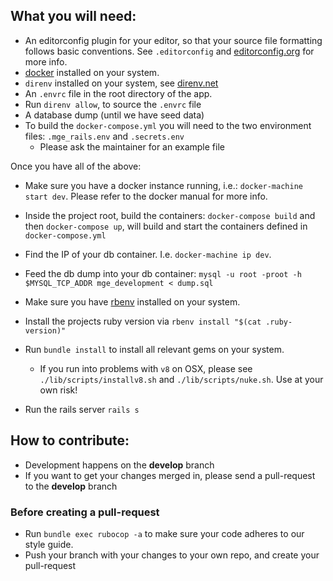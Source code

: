 ## What you will need:

- An editorconfig plugin for your editor, so that your source file formatting follows basic conventions. See `.editorconfig` and [editorconfig.org](editorconfig.org) for more info.
- [docker](https://www.docker.com) installed on your system.
- `direnv` installed on your system, see [direnv.net](http://direnv.net)
- An `.envrc` file in the root directory of the app.
- Run `direnv allow`, to source the `.envrc` file
- A database dump (until we have seed data)
- To build the `docker-compose.yml` you will need to the two environment files: `.mge_rails.env` and `.secrets.env`
  - Please ask the maintainer for an example file

Once you have all of the above:

- Make sure you have a docker instance running, i.e.: `docker-machine start dev`. Please refer to the docker manual for more info.

- Inside the project root, build the containers: `docker-compose build` and then `docker-compose up`, will build and start the containers defined in `docker-compose.yml`
- Find the IP of your db container. I.e. `docker-machine ip dev`.
- Feed the db dump into your db container: `mysql -u root -proot -h $MYSQL_TCP_ADDR mge_development < dump.sql`
- Make sure you have [rbenv](https://github.com/rbenv/rbenv) installed on your system.
- Install the projects ruby version via `rbenv install "$(cat .ruby-version)"`
- Run `bundle install` to install all relevant gems on your system.
  - If you run into problems with `v8` on OSX, please see `./lib/scripts/installv8.sh` and `./lib/scripts/nuke.sh`. Use at your own risk!
- Run the rails server `rails s`

## How to contribute:

- Development happens on the **develop** branch
- If you want to get your changes merged in, please send a pull-request to the **develop** branch

### Before creating a pull-request
- Run `bundle exec rubocop -a` to make sure your code adheres to our style guide.
- Push your branch with your changes to your own repo, and create your pull-request

